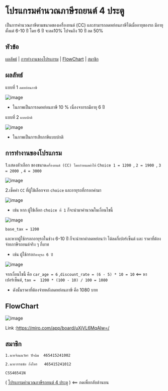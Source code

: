 # โปรแกรมคำนวณภาษีรถยนต์ 4 ประตู
เป็นการคำนวณภาษีตามขนาดของเครื่องยนต์ (CC) และสามารถลดหย่อนภาษีได้เมื่ออายุของรถ มีอายุตั้งแต่ 6-10 ปี โดย 6 ปี จะลด10% ไปจนถึง 10 ปี ลด 50%

## หัวข้อ
[ผลลัพธ์](#ผลลัพธ์) | 
[การทำงานของโปรแกรม](#การทำงานของโปรแกรม) | 
[FlowChart](#flowchart) | 
[สมาชิก](#สมาชิก) 


## ผลลัพธ์
แบบที่ 1 ``` ลดหย่อนภาษี ```

![image](https://github.com/user-attachments/assets/32e47ffd-c794-4aff-b4d7-1bb55e0e70e6)

* ในภาพเป็นการลดหย่อนภาษี 10 % เนื่องจากรถมีอายุ 6 ปี

แบบที่ 2 ``` แบบปกติ ```

![image](https://github.com/user-attachments/assets/67e18b23-a8a9-439d-8b5c-ee14aa9c7543)

* ในภาพเป็นการเสียภาษีแบบปกติ

## การทำงานของโปรแกรม

1.แสดงตัวเลือก ของขนาด```เครื่องยนต์ (CC) โดยกำหนดค่าให้```  ``` Choice 1 = 1200  ```, ``` 2 = 1900  ```, ``` 3 = 2000  ```, ``` 4 = 3000  ```

![image](https://github.com/user-attachments/assets/4d689d0c-3a5e-4089-a9bc-29ab62ad8500)

2.เช็คค่า ``` CC ``` ที่ผู้ใช้เลือกจาก ``` choice ``` และอายุรถที่กรอกค่ามา 

![image](https://github.com/user-attachments/assets/4365f841-cd60-4377-b45f-4f17fb36f45e)

* เช่น หาก ผู้ใช้เลือก ``` choice ที่ 1 ``` ก็จะนำมาคำนวณในเงื่อนไขนี้

![image](https://github.com/user-attachments/assets/d1935a45-9e95-48fa-8634-c801b07fb856)

``` base_tax = 1200 ```

และหากผู้ใช้กรอกอายุรถในช่วง 6-10 ปี ก็จะนำหาค่าลดหย่อนว่า ได้ลดกี่เปอร์เซ็นต์ และ ราคาที่ต้องจ่ายภาษีรถยนต์จริง ๆ กี่บาท

* เช่น ผู้ใช้กรอก``` อายุรถ 6 ปี ```

![image](https://github.com/user-attachments/assets/433351ea-bdb7-4e46-9b58-d91336c1ab85)

จากเงื่อนไขนี้ คือ ``` car_age = 6 ``` ,``` discount_rate = (6 - 5) * 10 = 10 ``` <== หาเปอร์เซ็นต์, ``` tax =  1200 * (100 - 10) / 100 = 1080 ```

* ดังนั้นราคาที่ต้องจ่ายหลังลดหย่อนภาษี คือ 1080 บาท

## FlowChart

![image](https://github.com/user-attachments/assets/e951641e-7434-4ea9-8dce-6f5a7d0b34fd)

Link :https://miro.com/app/board/uXjVL6MqAIw=/

## สมาชิก

    1.นายจิณณวัตร ปัจฉิม  465415241002 

    2.นายวรรธนัย กิ่งไทร   465415241012

    CSS46541N

( [โปรแกรมคำนวณภาษีรถยนต์ 4 ประตู](#โปรแกรมคำนวณภาษีรถยนต์-4-ประตู) ) <== กดเพื่อกลับด้านบน



